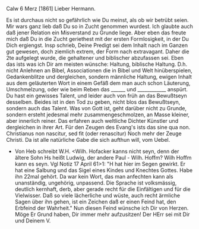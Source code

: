  Calw 6 Merz [1861]
Lieber Hermann.

Es ist durchaus nicht so gefährlich wie Du meinst, als ob wir betrübt seien. Mir wars ganz lieb daß Du so in Zucht genommen wurdest. Ich glaubte auch daß jener Relation ein Misverstand zu Grunde liege. Aber eben das freute mich daß Du in die Zucht geriethest mit der ersten Formlosigkeit, in der Du Dich ergiengst. Insp schrieb, Deine Predigt sei dem Inhalt nach im Ganzen gut gewesen, doch ziemlich extrem, der Form nach extravagant. Daher die 2te aufgelegt wurde, die gehaltener und biblischer abzufassen sei. Eben das ists was ich Dir am meisten wünsche: Haltung, biblische Haltung. D.h. nicht Anlehnen an Bibel, Associationen die in Bibel und Welt hinüberspielen, Gedankenblitze und dergleichen, sondern männliche Haltung, ewigen Inhalt aus dem geläuterten Wort in einem Gefäß dem man auch schon Läuterung, Umschmelzung, oder wie beim Reben das ______ und ____________ anspürt. Du hast ein gewisses Talent, und leider auch von früh an das Bewußtseyn desselben. Beides ist in den Tod zu geben, nicht blos das Bewußtseyn, sondern auch das Talent. Was von Gott ist, geht darüber nicht zu Grunde, sondern ersteht jedesmal mehr zusammengeschmolzen, an Masse kleiner, aber innerlich reiner. Das erfahren auch weltliche Dichter Künstler und dergleichen in ihrer Art. Für den Zeugen des Evang's ists das sine qua non. Christianus non nascitur, sed fit (oder renascitur) Noch mehr der Zeuge Christi. Da ist alle natürliche Gabe die sich aufthun will, vom Uebel.

- Von Heb schreibt W.H. <Wilh. Hofacker kanns nicht seyn, denn der ältere Sohn Hs heißt Ludwig, der andere Paul - Wilh. Hoffm? Wilh Hoffm kann es seyn. Vgl Notiz 17 April 61>1: "H hat hier im Segen gewirkt. Er hat eine Salbung und das Sigel eines Kindes und Knechtes Gottes. Habe ihn 22mal gehört. Da war kein Wort, das man anfechten kann als unanständig, ungehörig, unpassend. Die Sprache ist volksmässig, deutlich kernhaft, derb, aber gerade recht für die Einfältigen und für die Vielwisser. Daß so viele lächerliche und wüste, auch recht ärmliche Sagen über ihn gehen, ist ein Zeichen daß er einen Feind hat, den Erbfeind der Wahrheit." Nun diesen Feind wünsche ich Dir von Herzen. Möge Er Grund haben, Dir immer mehr aufzusitzen! 
Der HErr sei mit Dir und Deinem
 V.
